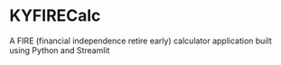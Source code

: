 # KYFIRECalc
 A FIRE (financial independence retire early) calculator application built using Python and Streamlit
